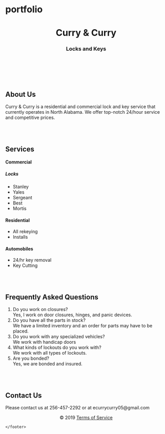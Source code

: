 # portfolio
<!DOCTYPE html>
<html>

<head>
  <title>Curry & Curry</title>
  <link rel="stylesheet" href="C:\Users\lexis\Documents\Portfolio\style.css"/>
  <link rel='gemfile' href='C:\Users\lexis\Documents\Portfolio\gemfile'/>
</head>
<body>
  <header>
    <h1>Curry & Curry</h1>
    <h3>Locks and Keys</h3>
  </header>
  <br></br>
  <main>
    <meta name="author"content='Alexis Flowers'
    <meta name="description"content='Locksmith'
    <section>
      <h2>About Us</h2>
      <p>Curry & Curry is a residential and commercial lock and key service that currently operates in North Alabama. We offer top-notch 24/hour service and competitive prices.</p>
    </section>
    <br></br>
    <section>
      <h2>Services</h2>
      <h4>Commercial</h4>
      <h5>Locks</h5>
      <ul>
        <li>Stanley</li>
        <li>Yales</li>
        <li>Sergeant</li>
        <li>Best</li>
        <li>Mortis</li>
      </ul>
      <h4>Residential</h4>
      <ul>
        <li>All rekeying</li>
        <li>Installs</li>
      </ul>
      <h4>Automobiles</h4>
      <ul>
        <li>24/hr key removal</li>
        <li>Key Cutting</li>
      </ul>
    </section>
    <br></br>
    <section>
      <h2>Frequently Asked Questions</h2>
      <ol>
        <li>Do you work on closures?</li>
          Yes, I work on door closures, hinges, and panic devices.
        <li>Do you have all the parts in stock?</li>
          We have a limited inventory and an order for parts may have to be placed.
        <li>Do you work with any specialized vehicles?</li>
          We work with handicap doors
        <li>What kinds of lockouts do you work with?</li>
          We work with all types of lockouts.
        <li>Are you bonded?</li>
          Yes, we are bonded and insured.
      </ol>
    </section>
    <br></br>
    <section>
      <h2>Contact Us</h2>
      <p>Please contact us at 256-457-2292 or at ecurrycurry05@gmail.com</p>
    <footer>
      <center>&copy; 2019
      <a href='#'>Terms of Service</a>
    </center>

    </footer>
  </main>
</body>
</html>
